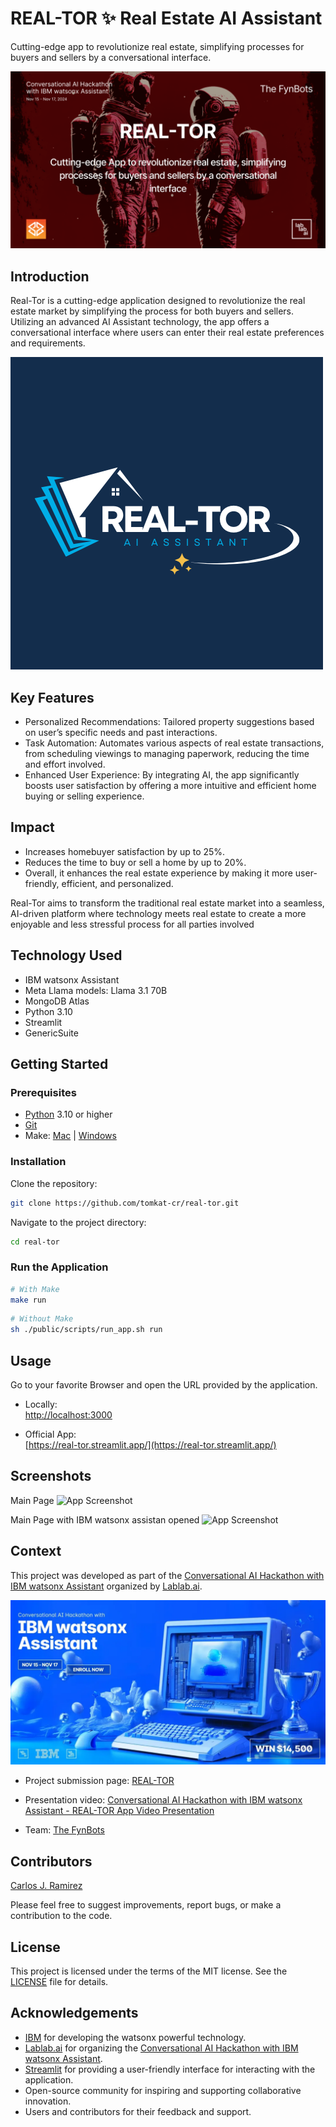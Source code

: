 # REAL-TOR ✨ Real Estate AI Assistant

Cutting-edge app to revolutionize real estate, simplifying processes for buyers and sellers by a conversational interface.

![Hackathon Cover image](./assets/ibm-watsonx-hackathon-cover.png)

## Introduction

Real-Tor is a cutting-edge application designed to revolutionize the real estate market by simplifying the process for both buyers and sellers. Utilizing an advanced AI  Assistant technology, the app offers a conversational interface where users can enter their real estate preferences and requirements.

![Real-Tor logo](./assets/real-tor-logo-500.png)

## Key Features

* Personalized Recommendations: Tailored property suggestions based on user’s specific needs and past interactions.
* Task Automation: Automates various aspects of real estate transactions, from scheduling viewings to managing paperwork, reducing the time and effort involved.
* Enhanced User Experience: By integrating AI, the app significantly boosts user satisfaction by offering a more intuitive and efficient home buying or selling experience.

## Impact

* Increases homebuyer satisfaction by up to 25%.
* Reduces the time to buy or sell a home by up to 20%.
* Overall, it enhances the real estate experience by making it more user-friendly, efficient, and personalized.

Real-Tor aims to transform the traditional real estate market into a seamless, AI-driven platform where technology meets real estate to create a more enjoyable and less stressful process for all parties involved

## Technology Used

* IBM watsonx Assistant
* Meta Llama models: Llama 3.1 70B
* MongoDB Atlas
* Python 3.10
* Streamlit
* GenericSuite

## Getting Started

### Prerequisites

- [Python](https://www.python.org/downloads/) 3.10 or higher
- [Git](https://www.atlassian.com/git/tutorials/install-git)
- Make: [Mac](https://formulae.brew.sh/formula/make) | [Windows](https://stackoverflow.com/questions/32127524/how-to-install-and-use-make-in-windows)

### Installation

Clone the repository:
```bash
git clone https://github.com/tomkat-cr/real-tor.git
```

Navigate to the project directory:

```bash
cd real-tor
```

<!--
### Create the .env file

Create a `.env` file in the root directory of the project:

```bash
# You can copy the .env.example file in the root directory of the project
cp .env.example .env
```

The `.env` file should have the following content:

```bash
PYTHON_VERSION=3.10
#
# Together AI
TOGETHER_AI_API_KEY=
# OpenAI
OPENAI_API_KEY=
#
# Database parameters
DB_TYPE=mongodb
# DB_TYPE=json
#
# MongoDB database parameters
MONGODB_URI=mongodb+srv://<user>:<password>@<cluster>.mongodb.net
MONGODB_DB_NAME=real-tor-dev
#
# JSON database parameters
# JSON_DB_PATH=./db/conversations.json
```

Replace `TOGETHER_AI_API_KEY` and other access tokens with your actual Together.ai API key, OpenAI, Huggingface, Groq, Nvidia, and Rhymes API keys, respectively.

To use a MongoDB database, comment out `DB_TYPE=json`, uncomment `# DB_TYPE=mongodb`, and replace `YOUR_MONGODB_URI`, `YOUR_MONGODB_DB_NAME`, and `YOUR_MONGODB_COLLECTION_NAME` with your actual MongoDB URI, database name, and collection name, respectively.
-->

### Run the Application

```bash
# With Make
make run
```

```bash
# Without Make
sh ./public/scripts/run_app.sh run
```

## Usage

Go to your favorite Browser and open the URL provided by the application.

* Locally:<BR/>
  [http://localhost:3000](http://localhost:3000)

* Official App:<BR/>
  [https://real-tor.streamlit.app/](https://real-tor.streamlit.app/)

## Screenshots

Main Page
![App Screenshot](./assets/screenshots/Screenshot%202024-11-17%20at%2010.11.29 AM.png)

Main Page with IBM watsonx assistan opened
![App Screenshot](./assets/screenshots/Screenshot%202024-11-17%20at%2010.13.26 AM.png)

## Context

This project was developed as part of the [Conversational AI Hackathon with IBM watsonx Assistant](https://lablab.ai/event/ibm-watsonx-assistant) organized by [Lablab.ai](https://lablab.ai).

![Hackathon banner image](./assets/ibm-watsonx-hackathon-official-banner.webp)

- Project submission page: [REAL-TOR](https://lablab.ai/event/ibm-watsonx-assistant/the-fynbots/real-tor)

- Presentation video: [Conversational AI Hackathon with IBM watsonx Assistant - REAL-TOR App Video Presentation](https://lablab.ai/event/ibm-watsonx-assistant/the-fynbots/real-tor)

<!--
- Presentation document: [Conversational AI Hackathon with IBM watsonx Assistant - REAL-TOR App Maker Presentation](https://storage.googleapis.com/lablab-static-eu/presentations/submissions/xxx.pdf)
-->

- Team: [The FynBots](https://lablab.ai/event/ibm-watsonx-assistant/the-fynbots)

## Contributors

[Carlos J. Ramirez](https://www.linkedin.com/in/carlosjramirez/)

Please feel free to suggest improvements, report bugs, or make a contribution to the code.

## License

This project is licensed under the terms of the MIT license. See the [LICENSE](LICENSE) file for details.

## Acknowledgements

* [IBM](https://www.ibm.com/) for developing the watsonx powerful technology.
* [Lablab.ai](https://lablab.ai) for organizing the [Conversational AI Hackathon with IBM watsonx Assistant](https://lablab.ai/event/ibm-watsonx-assistant).
* [Streamlit](https://streamlit.io/) for providing a user-friendly interface for interacting with the application.
* Open-source community for inspiring and supporting collaborative innovation.
* Users and contributors for their feedback and support.

